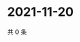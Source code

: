 # 2021-11-20

共 0 条

<!-- BEGIN WEIBO -->
<!-- 最后更新时间 Sat Nov 20 2021 02:16:59 GMT+0800 (China Standard Time) -->

<!-- END WEIBO -->
